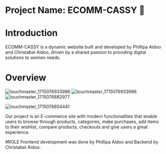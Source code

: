 # Project Name: ECOMM-CASSY 🌟

# Introduction
ECOMM-CASSY is a dynamic website built and developed by Phillipa Aidoo and Christabel Aidoo, driven by a shared passion to providing digital solutions to women needs.

# Overview 
![touchmaster_1715076933986](https://github.com/Mzpenelope/ECOMM-CASSY/assets/129256391/7c3a36cd-9954-412f-b64d-b3750dcbd1cf)
![touchmaster_1715076933986](https://github.com/Mzpenelope/ECOMM-CASSY/assets/129256391/c8276d21-49c7-40f3-8be1-51a2b83a56c8)
![touchmaster_1715076882977](https://github.com/Mzpenelope/ECOMM-CASSY/assets/129256391/364e7c23-a3a5-4418-99d9-46207acf7493)

![touchmaster_1715076854441](https://github.com/Mzpenelope/ECOMM-CASSY/assets/129256391/ddb00164-7d1b-4bcf-b2c1-7fa079075e35)


Our project is an E-commerce site with modern functionalities that enable users to browse through products, categories, make purchases, add items to their wishlist, compare products, checkouts and give users a great experience. 

#ROLE
Frontend development was done by Phillipa Aidoo and Backend by Christabel Aidoo.
